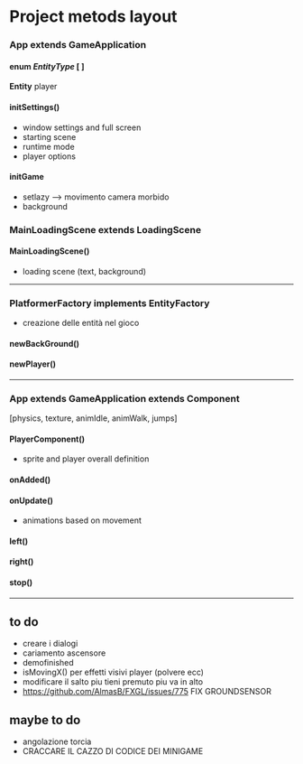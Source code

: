 # Project metods layout

### App extends GameApplication

#### enum *EntityType* [ ]
**Entity** player

#### initSettings()
* window settings and full screen
* starting scene
* runtime mode
* player options

#### initGame
* setlazy --> movimento camera morbido
* background



### MainLoadingScene extends LoadingScene

#### MainLoadingScene()
* loading scene (text, background)

---

### PlatformerFactory implements EntityFactory
* creazione delle entità nel gioco
#### newBackGround()

#### newPlayer()

---

### App extends GameApplication extends Component
[physics, texture, animIdle, animWalk, jumps]

#### PlayerComponent()
* sprite and player overall definition

#### onAdded()

#### onUpdate()
* animations based on movement

#### left()

#### right()

#### stop()

---

## to do
* creare i dialogi
* cariamento ascensore
* demofinished 
* isMovingX() per effetti visivi player (polvere ecc)
* modificare il salto piu tieni premuto piu va in alto
* https://github.com/AlmasB/FXGL/issues/775 FIX GROUNDSENSOR

## maybe to do
* angolazione torcia
* CRACCARE IL CAZZO DI CODICE DEI MINIGAME

